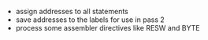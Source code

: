 - assign addresses to all statements
- save addresses to the labels for use in pass 2
- process some assembler directives like RESW and BYTE